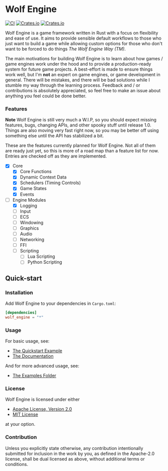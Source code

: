 # Wolf Engine

[![CI](https://github.com/AlexiWolf/wolf_engine/actions/workflows/ci.yml/badge.svg)](https://github.com/AlexiWolf/wolf_engine/actions/workflows/ci.yml)
[![Crates.io](https://img.shields.io/crates/l/wolf_engine)](https://github.com/AlexiWolf/wolf_engine#license)
[![Crates.io](https://img.shields.io/crates/v/wolf_engine)](https://crates.io/crates/wolf_engine)

Wolf Engine is a game framework written in Rust with a focus on flexibility and ease of use.   It aims to provide 
sensible default workflows to those who just want to build a game while allowing custom options for those who don't 
want to be forced to do things *The Wolf Engine Way (TM)*.  

The main motivations for building Wolf Engine is to learn about how games / game engines work under the hood and to 
provide a production-ready system for future game projects.  A best-effort is made to ensure things work well, but I'm 
**not** an expert on game engines, or game development in general.  There will be mistakes, and there will be bad 
solutions while I stumble my way through the learning process.  Feedback and / or contributions is absolutely 
appreciated, so feel free to make an issue about anything you feel could be done better.

### Features

**Note**  Wolf Engine is still very much a W.I.P, so you should expect missing features, bugs, changing APIs, and 
other spooky stuff until release 1.0.  Things are also moving very fast right now, so you may be better off using 
something else until the API has stabilized a bit.

These are the features currently planned for Wolf Engine.  Not all of them are ready just yet, so this is more of a 
road map than a feature list for now.  Entries are checked off as they are implemented.

- [x] Core
  - [x] Core Functions
  - [x] Dynamic Context Data 
  - [x] Schedulers (Timing Controls)
  - [x] Game States
  - [x] Events
- [ ] Engine Modules
  - [x] Logging
  - [ ] Input 
  - [ ] ECS
  - [ ] Windowing
  - [ ] Graphics
  - [ ] Audio
  - [ ] Networking 
  - [ ] FFI
  - [ ] Scripting
    - [ ] Lua Scripting
    - [ ] Python Scripting 

## Quick-start 

### Installation

Add Wolf Engine to your dependencies in `Cargo.toml`:

```TOML
[dependencies]
wolf_engine = "*"
```

### Usage 

For basic usage, see:

 - [The Quickstart Example](https://github.com/AlexiWolf/wolf_engine/blob/main/examples/quickstart.rs)
 - [The Documentation](https://docs.rs/wolf_engine/latest/wolf_engine/) 

And for more advanced usage, see:

 - [The Examples Folder](https://github.com/AlexiWolf/wolf_engine/tree/main/examples)

### License

Wolf Engine is licensed under either 

- [Apache License, Version 2.0](LICENSE-APACHE)
- [MIT License](LICENSE-MIT)

at your option.

### Contribution

Unless you explicitly state otherwise, any contribution intentionally submitted for inclusion in the work by you, as 
defined in the Apache-2.0 license, shall be dual licensed as above, without additional terms or conditions.

